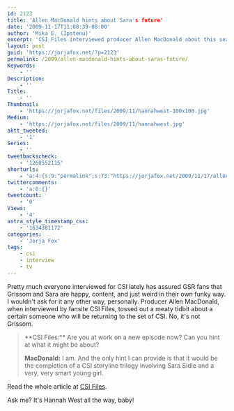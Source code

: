 ```yaml
---
id: 2123
title: 'Allen MacDonald hints about Sara's future'
date: '2009-11-17T11:08:39-08:00'
author: 'Mika E. (Ipstenu)'
excerpt: 'CSI Files interviewed producer Allen MacDonald about this season of CSI, and he dropped a little hint about what''s to come.'
layout: post
guid: 'https://jorjafox.net/?p=2123'
permalink: /2009/allen-macdonald-hints-about-saras-future/
Keywords:
    - ''
Description:
    - ''
Title:
    - ''
Thumbnail:
    - 'https://jorjafox.net/files/2009/11/hannahwest-100x100.jpg'
Medium:
    - 'https://jorjafox.net/files/2009/11/hannahwest.jpg'
aktt_tweeted:
    - '1'
Series:
    - ''
tweetbackscheck:
    - '1260552115'
shorturls:
    - 'a:4:{s:9:"permalink";s:73:"https://jorjafox.net/2009/11/17/allen-macdonald-hints-about-saras-future/";s:7:"tinyurl";s:26:"http://tinyurl.com/yekbzws";s:4:"isgd";s:18:"http://is.gd/52Waz";s:5:"bitly";s:20:"http://bit.ly/2A6XvP";}'
twittercomments:
    - 'a:0:{}'
tweetcount:
    - '0'
Views:
    - '4'
astra_style_timestamp_css:
    - '1634381172'
categories:
    - 'Jorja Fox'
tags:
    - csi
    - interview
    - tv
---
```


Pretty much everyone interviewed for CSI lately has assured GSR fans that Grissom and Sara are happy, content, and just weird in their own funky way.  I wouldn't ask for it any other way, personally.  Producer Allen MacDonald, when interviewed by fansite CSI Files, tossed out a meaty tidbit about a certain someone who will be returning to the set of CSI.  No, it's not Grissom.

<blockquote>**CSI Files:** Are you at work on a new episode now? Can you hint at what it might be about?

**MacDonald:** I am. And the only hint I can provide is that it would be the completion of a CSI storyline trilogy involving Sara Sidle and a very, very smart young girl. </blockquote>

Read the whole article at <a href="http://www.csifiles.com/content/2009/11/interview-allen-macdonald/">CSI Files</a>.

Ask me? It's Hannah West all the way, baby!
